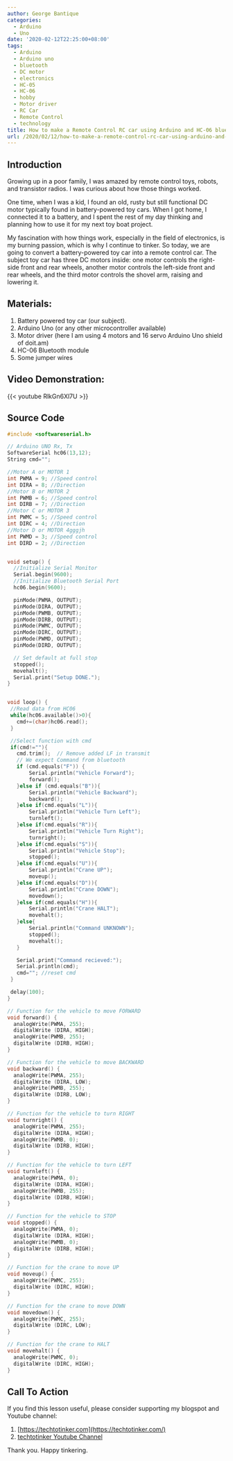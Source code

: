 ```yaml
---
author: George Bantique
categories:
  - Arduino
  - Uno
date: '2020-02-12T22:25:00+08:00'
tags:
  - Arduino
  - Arduino uno
  - bluetooth
  - DC motor
  - electronics
  - HC-05
  - HC-06
  - hobby
  - Motor driver
  - RC Car
  - Remote Control
  - technology
title: How to make a Remote Control RC car using Arduino and HC-06 bluetooth module
url: /2020/02/12/how-to-make-a-remote-control-rc-car-using-arduino-and-hc-06-bluetooth-module/
---
```


## **Introduction**
Growing up in a poor family, I was amazed by remote control toys, robots, and transistor radios. I was curious about how those things worked.

One time, when I was a kid, I found an old, rusty but still functional DC motor typically found in battery-powered toy cars. When I got home, I connected it to a battery, and I spent the rest of my day thinking and planning how to use it for my next toy boat project.

My fascination with how things work, especially in the field of electronics, is my burning passion, which is why I continue to tinker. So today, we are going to convert a battery-powered toy car into a remote control car. The subject toy car has three DC motors inside: one motor controls the right-side front and rear wheels, another motor controls the left-side front and rear wheels, and the third motor controls the shovel arm, raising and lowering it.


## **Materials:**  
1. Battery powered toy car (our subject).  
2. Arduino Uno (or any other microcontroller available)  
3. Motor driver (here I am using 4 motors and 16 servo Arduino Uno shield of doit.am)  
4. HC-06 Bluetooth module  
5. Some jumper wires  


## **Video Demonstration:**

{{< youtube RlkGn6Xl7U >}}


## **Source Code**


```cpp { lineNos="true" wrap="true" }
#include <softwareserial.h>

// Arduino UNO Rx, Tx
SoftwareSerial hc06(13,12);
String cmd="";

//Motor A or MOTOR 1
int PWMA = 9; //Speed control
int DIRA = 8; //Direction
//Motor B or MOTOR 2
int PWMB = 6; //Speed control
int DIRB = 7; //Direction
//Motor C or MOTOR 3
int PWMC = 5; //Speed control
int DIRC = 4; //Direction
//Motor D or MOTOR 4gggjh
int PWMD = 3; //Speed control
int DIRD = 2; //Direction


void setup() {
  //Initialize Serial Monitor
  Serial.begin(9600);
  //Initialize Bluetooth Serial Port
  hc06.begin(9600);

  pinMode(PWMA, OUTPUT);
  pinMode(DIRA, OUTPUT);
  pinMode(PWMB, OUTPUT);
  pinMode(DIRB, OUTPUT);
  pinMode(PWMC, OUTPUT);
  pinMode(DIRC, OUTPUT);
  pinMode(PWMD, OUTPUT);
  pinMode(DIRD, OUTPUT);

  // Set default at full stop
  stopped();
  movehalt();
  Serial.print("Setup DONE.");
}


void loop() {
 //Read data from HC06
 while(hc06.available()>0){
   cmd+=(char)hc06.read();
 }

 //Select function with cmd
 if(cmd!=""){
   cmd.trim();  // Remove added LF in transmit
   // We expect Command from bluetooth
   if (cmd.equals("F")) {
       Serial.println("Vehicle Forward");
       forward();
   }else if (cmd.equals("B")){
       Serial.println("Vehicle Backward");
       backward();
   }else if(cmd.equals("L")){
       Serial.println("Vehicle Turn Left");  
       turnleft();
   }else if(cmd.equals("R")){
       Serial.println("Vehicle Turn Right");
       turnright();
   }else if(cmd.equals("S")){
       Serial.println("Vehicle Stop");
       stopped();
   }else if(cmd.equals("U")){
       Serial.println("Crane UP");
       moveup();
   }else if(cmd.equals("D")){
       Serial.println("Crane DOWN");
       movedown();   
   }else if(cmd.equals("H")){
       Serial.println("Crane HALT");
       movehalt();      
   }else{
       Serial.println("Command UNKNOWN");
       stopped();
       movehalt();
   }

   Serial.print("Command recieved:");
   Serial.println(cmd);
   cmd=""; //reset cmd
 }

 delay(100);
}

// Function for the vehicle to move FORWARD
void forward() {
  analogWrite(PWMA, 255);
  digitalWrite (DIRA, HIGH);
  analogWrite(PWMB, 255);
  digitalWrite (DIRB, HIGH);
}

// Function for the vehicle to move BACKWARD
void backward() {
  analogWrite(PWMA, 255);
  digitalWrite (DIRA, LOW);
  analogWrite(PWMB, 255);
  digitalWrite (DIRB, LOW);
}

// Function for the vehicle to turn RIGHT
void turnright() {
  analogWrite(PWMA, 255);
  digitalWrite (DIRA, HIGH);
  analogWrite(PWMB, 0);
  digitalWrite (DIRB, HIGH);
}

// Function for the vehicle to turn LEFT
void turnleft() {
  analogWrite(PWMA, 0);
  digitalWrite (DIRA, HIGH);
  analogWrite(PWMB, 255);
  digitalWrite (DIRB, HIGH);
}

// Function for the vehicle to STOP
void stopped() {
  analogWrite(PWMA, 0);
  digitalWrite (DIRA, HIGH);
  analogWrite(PWMB, 0);
  digitalWrite (DIRB, HIGH);
}

// Function for the crane to move UP
void moveup() {
  analogWrite(PWMC, 255);
  digitalWrite (DIRC, HIGH);
}

// Function for the crane to move DOWN
void movedown() {
  analogWrite(PWMC, 255);
  digitalWrite (DIRC, LOW);
}

// Function for the crane to HALT
void movehalt() {
  analogWrite(PWMC, 0);
  digitalWrite (DIRC, HIGH);
}

```


## **Call To Action**
If you find this lesson useful, please consider supporting my blogspot and Youtube channel:
1. [https://techtotinker.com](https://techtotinker.com/)
2. [techtotinker Youtube Channel](https://www.youtube.com/c/gbantique)

Thank you. Happy tinkering.
